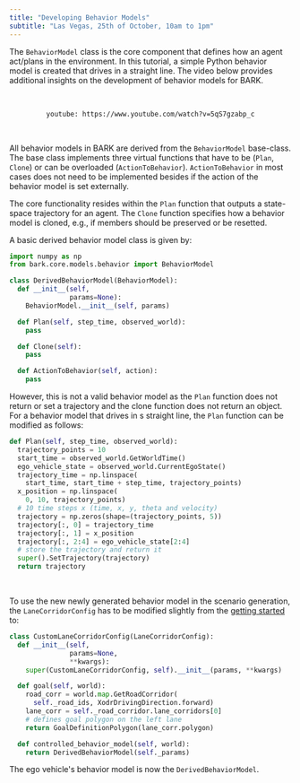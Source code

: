 ```yaml
---
title: "Developing Behavior Models"
subtitle: "Las Vegas, 25th of October, 10am to 1pm"
---
```


The `BehaviorModel` class is the core component that defines how an agent act/plans in the environment.
In this tutorial, a simple Python behavior model is created that drives in a straight line.
The video below provides additional insights on the development of behavior models for BARK.

<br />

<div align="center">

`youtube: https://www.youtube.com/watch?v=5qS7gzabp_c`

</div>

<br />

All behavior models in BARK are derived from the `BehaviorModel` base-class.
The base class implements three virtual functions that have to be (`Plan`, `Clone`) or can be overloaded (`ActionToBehavior`).
`ActionToBehavior` in most cases does not need to be implemented besides if the action of the behavior model is set externally.

The core functionality resides within the `Plan` function that outputs a state-space trajectory for an agent.
The `Clone` function specifies how a behavior model is cloned, e.g., if members should be preserved or be resetted.

A basic derived behavior model class is given by:

```python
import numpy as np
from bark.core.models.behavior import BehaviorModel

class DerivedBehaviorModel(BehaviorModel):
  def __init__(self,
               params=None):
    BehaviorModel.__init__(self, params)

  def Plan(self, step_time, observed_world):
    pass

  def Clone(self):
    pass

  def ActionToBehavior(self, action):
    pass
```

However, this is not a valid behavior model as the `Plan` function does not return or set a trajectory and the clone function does not return an object.
For a behavior model that drives in s straight line, the `Plan` function can be modified as follows:

```python
def Plan(self, step_time, observed_world):
  trajectory_points = 10
  start_time = observed_world.GetWorldTime()
  ego_vehicle_state = observed_world.CurrentEgoState()
  trajectory_time = np.linspace(
    start_time, start_time + step_time, trajectory_points)
  x_position = np.linspace(
    0, 10, trajectory_points)
  # 10 time steps x (time, x, y, theta and velocity)
  trajectory = np.zeros(shape=(trajectory_points, 5))
  trajectory[:, 0] = trajectory_time
  trajectory[:, 1] = x_position
  trajectory[:, 2:4] = ego_vehicle_state[2:4]
  # store the trajectory and return it
  super().SetTrajectory(trajectory)
  return trajectory
```

<br />

To use the new newly generated behavior model in the scenario generation, the `LaneCorridorConfig` has to be modified slightly from the [getting started](/tutorials/) to:

```python
class CustomLaneCorridorConfig(LaneCorridorConfig):
  def __init__(self,
               params=None,
               **kwargs):
    super(CustomLaneCorridorConfig, self).__init__(params, **kwargs)

  def goal(self, world):
    road_corr = world.map.GetRoadCorridor(
      self._road_ids, XodrDrivingDirection.forward)
    lane_corr = self._road_corridor.lane_corridors[0]
    # defines goal polygon on the left lane
    return GoalDefinitionPolygon(lane_corr.polygon)

  def controlled_behavior_model(self, world):
    return DerivedBehaviorModel(self._params)
```

The ego vehicle's behavior model is now the `DerivedBehaviorModel`.
